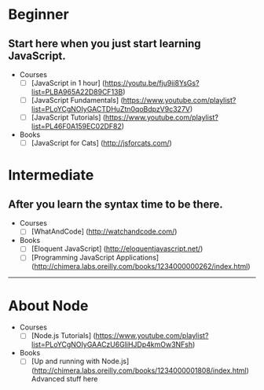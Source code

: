 # Beginner

## Start here when you just start learning JavaScript.

- Courses
  - [ ] [JavaScript in 1 hour] (https://youtu.be/fju9ii8YsGs?list=PLBA965A22D89CF13B)
  - [ ] [JavaScript Fundamentals] (https://www.youtube.com/playlist?list=PLoYCgNOIyGACTDHuZtn0qoBdpzV9c327V)
  - [ ] [JavaScript Tutorials] (https://www.youtube.com/playlist?list=PL46F0A159EC02DF82)

- Books
  - [ ] [JavaScript for Cats] (http://jsforcats.com/)

# Intermediate

## After you learn the syntax time to be there.

- Courses 
  - [ ] [WhatAndCode] (http://watchandcode.com/)
 
- Books
  - [ ] [Eloquent JavaScript] (http://eloquentjavascript.net/)
  - [ ] [Programming JavaScript Applications] (http://chimera.labs.oreilly.com/books/1234000000262/index.html)
 
 ---
 
# About Node
  - Courses
    - [ ] [Node.js Tutorials] (https://www.youtube.com/playlist?list=PLoYCgNOIyGAACzU6GliHJDp4kmOw3NFsh)
  - Books
    - [ ] [Up and running with Node.js] (http://chimera.labs.oreilly.com/books/1234000001808/index.html) Advanced stuff here 
